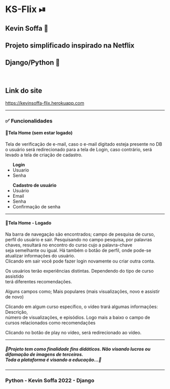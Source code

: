 <h1>KS-Flix &#x23EF</h1>
<h2> Kevin Soffa &#x1F4EF</h2>

<h2>Projeto simplificado inspirado na Netflix</h2>
<h2>Django/Python &#x1F40D</h2>
<br>
<h2>Link do site</h2>
<a href="https://kevinsoffa-flix.herokuapp.com" target="_blank" rel="external">https://kevinsoffa-flix.herokuapp.com</a>
<hr>
<h3>&#x2705 Funcionalidades</h3>
<h4>&#x1F535<strong>Tela Home (sem estar logado)</strong></h4>
<p>
   Tela de verificação de e-mail, caso o e-mail digitado esteja presente no DB <br>
   o usuário será redirecionado para a tela de Login, caso contrário, será levado a tela 
   de criação de cadastro.
</p>
<ul><strong>Login</strong>
  <li>Usuario</li>
  <li>Senha</li>
</ul>


<ul><strong>Cadastro de usuário</strong>
  <li>Usuário</li>
  <li>Email</li>
  <li>Senha</li>
  <li>Confirmação de senha</li>
</ul>
<hr>

<h4>&#x1F535<strong>Tela Home - Logado</strong></h4>
<p>
  Na barra de navegação são encontrados; campo de pesquisa de curso, perfil do usuário e sair.
Pesquisando no campo pesquisa, por palavras chaves, resultará no encontro do curso cujo a palavra-chave <br>
 seja semelhante ou igual. Há também o botão de perfil, onde pode-se atualizar informações do usuário. <br>
  Clicando em sair você pode fazer login novamente ou criar outra conta. <br>
</p>
<p>
  Os usuários terão experiências distintas. Dependendo do tipo de curso assistido <br>
  terá diferentes recomendações.
</p>
<p>
    Alguns campos como; Mais populares (mais visualizações, novo e assistir de novo)
</p>
<p>
    Clicando em algum curso específico, o vídeo trará algumas informações: Descrição, <br>
    número de visualizações, e episódios. Logo mais a baixo o campo de cursos relacionados como recomendações
</p>
<p>
    Clicando no botão de play no vídeo, será redirecionado ao vídeo.
</p>
<hr>
<h5>
  &#x1F6A8Projeto tem como finalidade fins didáticos. Não visando lucros ou difamação de imagens de terceiros.<br>
  Toda a plataforma é visando a educação...&#x1F6A8
</h5>
<hr>
<h3>Python     - Kevin Soffa 2022 -     Django</h3>
